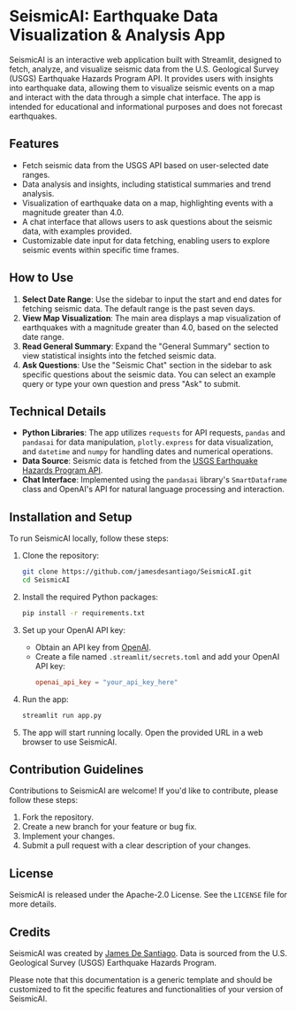 # SeismicAI: Earthquake Data Visualization & Analysis App

SeismicAI is an interactive web application built with Streamlit, designed to fetch, analyze, and visualize seismic data from the U.S. Geological Survey (USGS) Earthquake Hazards Program API. It provides users with insights into earthquake data, allowing them to visualize seismic events on a map and interact with the data through a simple chat interface. The app is intended for educational and informational purposes and does not forecast earthquakes.

## Features

- Fetch seismic data from the USGS API based on user-selected date ranges.
- Data analysis and insights, including statistical summaries and trend analysis.
- Visualization of earthquake data on a map, highlighting events with a magnitude greater than 4.0.
- A chat interface that allows users to ask questions about the seismic data, with examples provided.
- Customizable date input for data fetching, enabling users to explore seismic events within specific time frames.

## How to Use

1. **Select Date Range**: Use the sidebar to input the start and end dates for fetching seismic data. The default range is the past seven days.
2. **View Map Visualization**: The main area displays a map visualization of earthquakes with a magnitude greater than 4.0, based on the selected date range.
3. **Read General Summary**: Expand the "General Summary" section to view statistical insights into the fetched seismic data.
4. **Ask Questions**: Use the "Seismic Chat" section in the sidebar to ask specific questions about the seismic data. You can select an example query or type your own question and press "Ask" to submit.

## Technical Details

- **Python Libraries**: The app utilizes `requests` for API requests, `pandas` and `pandasai` for data manipulation, `plotly.express` for data visualization, and `datetime` and `numpy` for handling dates and numerical operations.
- **Data Source**: Seismic data is fetched from the [USGS Earthquake Hazards Program API](https://earthquake.usgs.gov/fdsnws/event/1/).
- **Chat Interface**: Implemented using the `pandasai` library's `SmartDataframe` class and OpenAI's API for natural language processing and interaction.

## Installation and Setup

To run SeismicAI locally, follow these steps:

1. Clone the repository:
    ```bash
    git clone https://github.com/jamesdesantiago/SeismicAI.git
    cd SeismicAI
    ```

2. Install the required Python packages:
    ```bash
    pip install -r requirements.txt
    ```

3. Set up your OpenAI API key:
    - Obtain an API key from [OpenAI](https://openai.com/).
    - Create a file named `.streamlit/secrets.toml` and add your OpenAI API key:
        ```toml
        openai_api_key = "your_api_key_here"
        ```

4. Run the app:
    ```bash
    streamlit run app.py
    ```

5. The app will start running locally. Open the provided URL in a web browser to use SeismicAI.

## Contribution Guidelines

Contributions to SeismicAI are welcome! If you'd like to contribute, please follow these steps:

1. Fork the repository.
2. Create a new branch for your feature or bug fix.
3. Implement your changes.
4. Submit a pull request with a clear description of your changes.

## License

SeismicAI is released under the Apache-2.0 License. See the `LICENSE` file for more details.

## Credits

SeismicAI was created by [James De Santiago](https://github.com/jamesdesantiago). Data is sourced from the U.S. Geological Survey (USGS) Earthquake Hazards Program.

Please note that this documentation is a generic template and should be customized to fit the specific features and functionalities of your version of SeismicAI.
